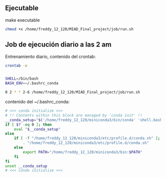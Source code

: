 
## Ejecutable
make executable
```bash
chmod +x /home/freddy_12_120/MIAD_Final_project/job/run.sh
```

## Job de ejecución diario a las 2 am
Entrenamiento diario, contenido del crontab:

```bash
crontab -e
```

```bash

SHELL=/bin/bash
BASH_ENV=~/.bashrc_conda

0 2 * * 2-6 /home/freddy_12_120/MIAD_Final_project/job/run.sh
```

contenido del ~/.bashrc_conda:

```bash
# >>> conda initialize >>>
# !! Contents within this block are managed by 'conda init' !!
__conda_setup="$('/home/freddy_12_120/miniconda3/bin/conda' 'shell.bash' 'hook' 2> /dev/null)"
if [ $? -eq 0 ]; then
    eval "$__conda_setup"
else
    if [ -f "/home/freddy_12_120/miniconda3/etc/profile.d/conda.sh" ]; then
        . "/home/freddy_12_120/miniconda3/etc/profile.d/conda.sh"
    else
        export PATH="/home/freddy_12_120/miniconda3/bin:$PATH"
    fi
fi
unset __conda_setup
# <<< conda initialize <<<
```